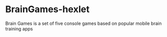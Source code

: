 # BrainGames-hexlet
Brain Games is a set of five console games based on popular mobile brain training apps
